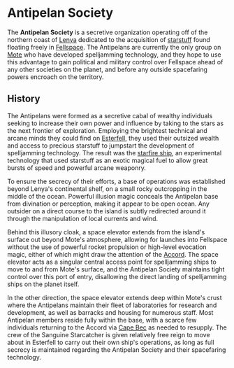 # Antipelan Society

The **Antipelan Society** is a secretive organization operating off of the northern coast of [Lenya](../../mote/esterfell/lenya) dedicated to the acquisition of [starstuff](../../lore/starstuff) found floating freely in [Fellspace](../../astronomy/fellspace). The Antipelans are currently the only group on [Mote](../../mote) who have developed spelljamming technology, and they hope to use this advantage to gain political and military control over Fellspace ahead of any other societies on the planet, and before any outside spacefaring powers encroach on the territory.

## History

The Antipelans were formed as a secretive cabal of wealthy individuals seeking to increase their own power and influence by taking to the stars as the next frontier of exploration. Employing the brightest technical and arcane minds they could find on [Esterfell](../../mote/esterfell), they used their outsized wealth and access to precious starstuff to jumpstart the development of spelljamming technology. The result was the [starfire ship](../../technology/starstuff-ships/starfire-ship), an experimental technology that used starstuff as an exotic magical fuel to allow great bursts of speed and powerful arcane weaponry.

To ensure the secrecy of their efforts, a base of operations was established beyond Lenya's continental shelf, on a small rocky outcropping in the middle of the ocean. Powerful illusion magic conceals the Antipelan base from divination or perception, making it appear to be open ocean. Any outsider on a direct course to the island is subtly redirected around it through the manipulation of local currents and wind.

Behind this illusory cloak, a space elevator extends from the island's surface out beyond Mote's atmosphere, allowing for launches into Fellspace without the use of powerful rocket propulsion or high-level evocation magic, either of which might draw the attention of the [Accord](../../societies/esterfell-accord). The space elevator acts as a singular central access point for spelljamming ships to move to and from Mote's surface, and the Antipelan Society maintains tight control over this port of entry, disallowing the direct landing of spelljamming ships on the planet itself.

In the other direction, the space elevator extends deep within Mote's crust where the Antipelans maintain their fleet of laboratories for research and development, as well as barracks and housing for numerous staff. Most Antipelan members reside fully within the base, with a scarce few individuals returning to the Accord via [Cape Bec](../../societies/esterfell-accord/cape-bec) as needed to resupply. The crew of the Sanguine Starcatcher is given relatively free reign to move about in Esterfell to carry out their own ship's operations, as long as full secrecy is maintained regarding the Antipelan Society and their spacefaring technology.

